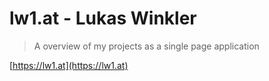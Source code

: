 # lw1.at - Lukas Winkler

> A overview of my projects as a single page application

[https://lw1.at](https://lw1.at)